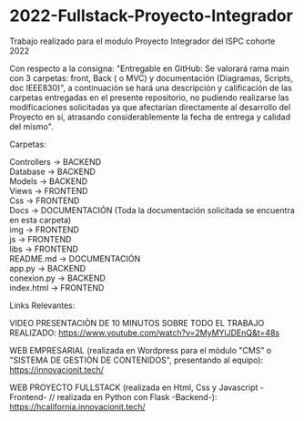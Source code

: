 # 2022-Fullstack-Proyecto-Integrador
Trabajo realizado para el modulo Proyecto Integrador del ISPC cohorte 2022

Con respecto a la consigna: "Entregable en GitHub: Se valorará rama main con 3 carpetas: front, Back ( o MVC) y
documentación (Diagramas, Scripts, doc IEEE830)", a continuación se hará una descripción y calificación de las carpetas entregadas en el presente repositorio, no pudiendo realizarse las modificaciones solicitadas ya que afectarían directamente al desarrollo del Proyecto en sí, atrasando considerablemente la fecha de entrega y calidad del mismo".

Carpetas:

Controllers -> BACKEND <br>
Database -> BACKEND <br>
Models -> BACKEND <br>
Views -> FRONTEND <br>
Css -> FRONTEND <br>
Docs -> DOCUMENTACIÓN (Toda la documentación solicitada se encuentra en esta carpeta) <br>
img -> FRONTEND <br>
js -> FRONTEND <br>
libs -> FRONTEND <br>
README.md -> DOCUMENTACIÓN <br>
app.py -> BACKEND <br>
conexion.py -> BACKEND <br>
index.html -> FRONTEND <br>

Links Relevantes: 

VIDEO PRESENTACIÒN DE 10 MINUTOS SOBRE TODO EL TRABAJO REALIZADO: https://www.youtube.com/watch?v=2MyMYlJDEnQ&t=48s

WEB EMPRESARIAL (realizada en Wordpress para el mòdulo "CMS" o "SISTEMA DE GESTIÒN DE CONTENIDOS", presentando al equipo): https://innovacionit.tech/

WEB PROYECTO FULLSTACK (realizada en Html, Css y Javascript -Frontend- // realizada en Python con Flask -Backend-): https://hcalifornia.innovacionit.tech/
